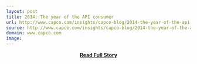 ```yaml
---
layout: post
title: 2014: The year of the API consumer
url: http://www.capco.com/insights/capco-blog/2014-the-year-of-the-api-consumer-0
source: http://www.capco.com/insights/capco-blog/2014-the-year-of-the-api-consumer-0
domain: www.capco.com
image: 
---
```


<p></p>
<center><p><a href="http://www.capco.com/insights/capco-blog/2014-the-year-of-the-api-consumer-0" style='padding:25px; font-sze:18px; font-weight: bold;'>Read Full Story</a></p></center>
